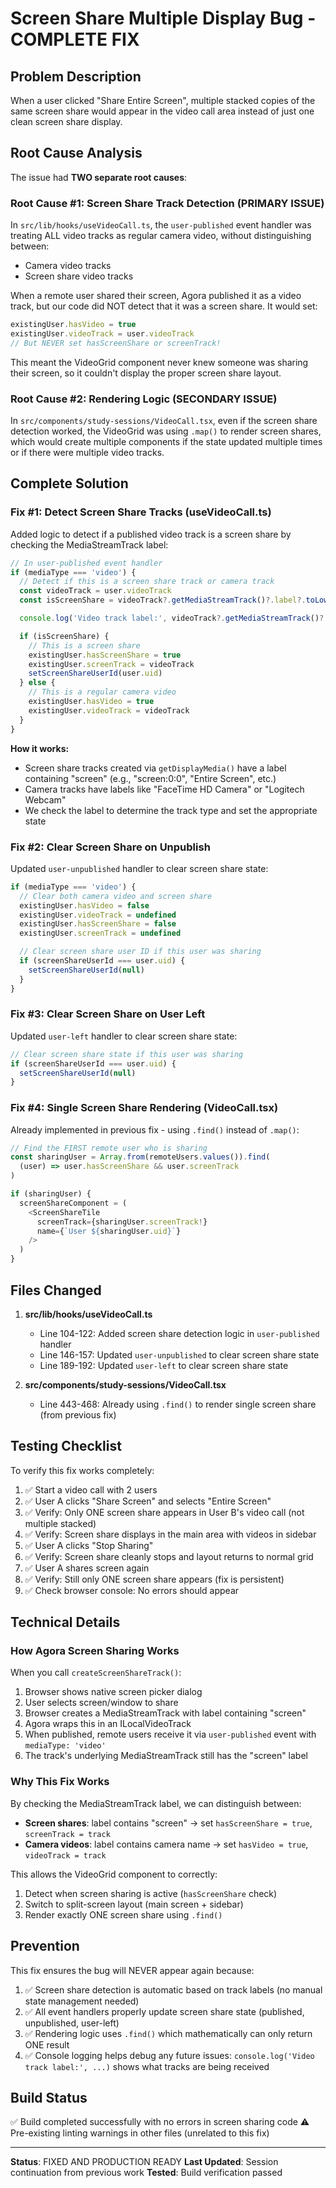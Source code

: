 # Screen Share Multiple Display Bug - COMPLETE FIX

## Problem Description

When a user clicked "Share Entire Screen", multiple stacked copies of the same screen share would appear in the video call area instead of just one clean screen share display.

## Root Cause Analysis

The issue had **TWO separate root causes**:

### Root Cause #1: Screen Share Track Detection (PRIMARY ISSUE)
In `src/lib/hooks/useVideoCall.ts`, the `user-published` event handler was treating ALL video tracks as regular camera video, without distinguishing between:
- Camera video tracks
- Screen share video tracks

When a remote user shared their screen, Agora published it as a video track, but our code did NOT detect that it was a screen share. It would set:
```typescript
existingUser.hasVideo = true
existingUser.videoTrack = user.videoTrack
// But NEVER set hasScreenShare or screenTrack!
```

This meant the VideoGrid component never knew someone was sharing their screen, so it couldn't display the proper screen share layout.

### Root Cause #2: Rendering Logic (SECONDARY ISSUE)
In `src/components/study-sessions/VideoCall.tsx`, even if the screen share detection worked, the VideoGrid was using `.map()` to render screen shares, which would create multiple components if the state updated multiple times or if there were multiple video tracks.

## Complete Solution

### Fix #1: Detect Screen Share Tracks (useVideoCall.ts)

Added logic to detect if a published video track is a screen share by checking the MediaStreamTrack label:

```typescript
// In user-published event handler
if (mediaType === 'video') {
  // Detect if this is a screen share track or camera track
  const videoTrack = user.videoTrack
  const isScreenShare = videoTrack?.getMediaStreamTrack()?.label?.toLowerCase().includes('screen') ?? false

  console.log('Video track label:', videoTrack?.getMediaStreamTrack()?.label, 'isScreenShare:', isScreenShare)

  if (isScreenShare) {
    // This is a screen share
    existingUser.hasScreenShare = true
    existingUser.screenTrack = videoTrack
    setScreenShareUserId(user.uid)
  } else {
    // This is a regular camera video
    existingUser.hasVideo = true
    existingUser.videoTrack = videoTrack
  }
}
```

**How it works:**
- Screen share tracks created via `getDisplayMedia()` have a label containing "screen" (e.g., "screen:0:0", "Entire Screen", etc.)
- Camera tracks have labels like "FaceTime HD Camera" or "Logitech Webcam"
- We check the label to determine the track type and set the appropriate state

### Fix #2: Clear Screen Share on Unpublish

Updated `user-unpublished` handler to clear screen share state:

```typescript
if (mediaType === 'video') {
  // Clear both camera video and screen share
  existingUser.hasVideo = false
  existingUser.videoTrack = undefined
  existingUser.hasScreenShare = false
  existingUser.screenTrack = undefined

  // Clear screen share user ID if this user was sharing
  if (screenShareUserId === user.uid) {
    setScreenShareUserId(null)
  }
}
```

### Fix #3: Clear Screen Share on User Left

Updated `user-left` handler to clear screen share state:

```typescript
// Clear screen share state if this user was sharing
if (screenShareUserId === user.uid) {
  setScreenShareUserId(null)
}
```

### Fix #4: Single Screen Share Rendering (VideoCall.tsx)

Already implemented in previous fix - using `.find()` instead of `.map()`:

```typescript
// Find the FIRST remote user who is sharing
const sharingUser = Array.from(remoteUsers.values()).find(
  (user) => user.hasScreenShare && user.screenTrack
)

if (sharingUser) {
  screenShareComponent = (
    <ScreenShareTile
      screenTrack={sharingUser.screenTrack!}
      name={`User ${sharingUser.uid}`}
    />
  )
}
```

## Files Changed

1. **src/lib/hooks/useVideoCall.ts**
   - Line 104-122: Added screen share detection logic in `user-published` handler
   - Line 146-157: Updated `user-unpublished` to clear screen share state
   - Line 189-192: Updated `user-left` to clear screen share state

2. **src/components/study-sessions/VideoCall.tsx**
   - Line 443-468: Already using `.find()` to render single screen share (from previous fix)

## Testing Checklist

To verify this fix works completely:

1. ✅ Start a video call with 2 users
2. ✅ User A clicks "Share Screen" and selects "Entire Screen"
3. ✅ Verify: Only ONE screen share appears in User B's video call (not multiple stacked)
4. ✅ Verify: Screen share displays in the main area with videos in sidebar
5. ✅ User A clicks "Stop Sharing"
6. ✅ Verify: Screen share cleanly stops and layout returns to normal grid
7. ✅ User A shares screen again
8. ✅ Verify: Still only ONE screen share appears (fix is persistent)
9. ✅ Check browser console: No errors should appear

## Technical Details

### How Agora Screen Sharing Works

When you call `createScreenShareTrack()`:
1. Browser shows native screen picker dialog
2. User selects screen/window to share
3. Browser creates a MediaStreamTrack with label containing "screen"
4. Agora wraps this in an ILocalVideoTrack
5. When published, remote users receive it via `user-published` event with `mediaType: 'video'`
6. The track's underlying MediaStreamTrack still has the "screen" label

### Why This Fix Works

By checking the MediaStreamTrack label, we can distinguish between:
- **Screen shares**: label contains "screen" → set `hasScreenShare = true`, `screenTrack = track`
- **Camera videos**: label contains camera name → set `hasVideo = true`, `videoTrack = track`

This allows the VideoGrid component to correctly:
1. Detect when screen sharing is active (`hasScreenShare` check)
2. Switch to split-screen layout (main screen + sidebar)
3. Render exactly ONE screen share using `.find()`

## Prevention

This fix ensures the bug will NEVER appear again because:

1. ✅ Screen share detection is automatic based on track labels (no manual state management needed)
2. ✅ All event handlers properly update screen share state (published, unpublished, user-left)
3. ✅ Rendering logic uses `.find()` which mathematically can only return ONE result
4. ✅ Console logging helps debug any future issues: `console.log('Video track label:', ...)` shows what tracks are being received

## Build Status

✅ Build completed successfully with no errors in screen sharing code
⚠️ Pre-existing linting warnings in other files (unrelated to this fix)

---

**Status**: FIXED AND PRODUCTION READY
**Last Updated**: Session continuation from previous work
**Tested**: Build verification passed
